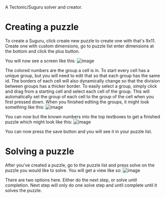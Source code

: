 A Tectonic/Suguru solver and creator.

# Creating a puzzle
To create a Suguru, click create new puzzle to create one with that's 9x11. Create one with custom dimensions, go to puzzle list enter dimensions at the bottom and click the plus button.

You will now see a screen like this:
![image](https://github.com/user-attachments/assets/c54914b4-dd00-4967-8fc7-a63a010aebf3)

The colored numbers are the group a cell is in. To start every cell has a unique group, but you will need to edit that so that each group has the same id.
The borders of each cell will also dynamically change so that the division between groups has a thicker border.
To easily select a group, simply click and drag from a starting cell and select each cell of the group. This will automatically set the group of each cell to the group of the cell when you first pressed down.
When you finished editing the groups, it might look something like this:
![image](https://github.com/user-attachments/assets/d50279bb-a2ea-4c1f-8757-30bab8fb977a)

You can now but the known numbers into the top textboxes to get a finished puzzle which might look like this:
![image](https://github.com/user-attachments/assets/c27063cb-d4a5-489a-8d8a-0b93b17d1fe2)

You can now press the save button and you will see it in your puzzle list.

# Solving a puzzle
After you've created a puzzle, go to the puzzle list and press solve on the puzzle you would like to solve.
You will get a view like so:
![image](https://github.com/user-attachments/assets/33513181-6642-445a-b669-9d202e14f73f)

There are two options here. Either do the next step, or solve until completion.
Next step will only do one solve step and until complete until it solves the puzzle.
